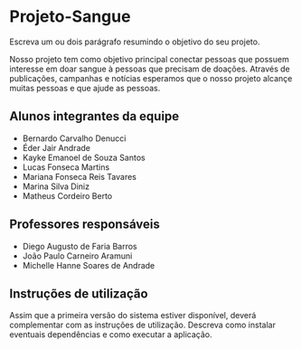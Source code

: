 # Projeto-Sangue

Escreva um ou dois parágrafo resumindo o objetivo do seu projeto.


Nosso projeto tem como objetivo principal conectar pessoas que possuem interesse em doar sangue à pessoas que precisam de doações. Através de publicações, campanhas e notícias esperamos que o nosso projeto alcançe muitas pessoas e que ajude as pessoas.

## Alunos integrantes da equipe

* Bernardo Carvalho Denucci
* Éder Jair Andrade
* Kayke Emanoel de Souza Santos
* Lucas Fonseca Martins
* Mariana Fonseca Reis Tavares
* Marina Silva Diniz
* Matheus Cordeiro Berto

## Professores responsáveis

* Diego Augusto de Faria Barros
* João Paulo Carneiro Aramuni
* Michelle Hanne Soares de Andrade

## Instruções de utilização

Assim que a primeira versão do sistema estiver disponível, deverá complementar com as instruções de utilização. Descreva como instalar eventuais dependências e como executar a aplicação.
